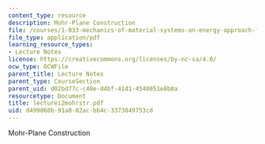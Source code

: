 ```yaml
---
content_type: resource
description: Mohr-Plane Construction
file: /courses/1-033-mechanics-of-material-systems-an-energy-approach-fall-2003/d499868b91a882acbb4c3373849753cd_lecturei2mohrstr.pdf
file_type: application/pdf
learning_resource_types:
- Lecture Notes
license: https://creativecommons.org/licenses/by-nc-sa/4.0/
ocw_type: OCWFile
parent_title: Lecture Notes
parent_type: CourseSection
parent_uid: d02bd77c-c40e-d4bf-41d1-4540051e8b0a
resourcetype: Document
title: lecturei2mohrstr.pdf
uid: d499868b-91a8-82ac-bb4c-3373849753cd
---
```

Mohr-Plane Construction